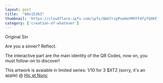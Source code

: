 ```yaml
---
layout: post
title:  "08x15363"
thumbnail: 'https://cloudflare-ipfs.com/ipfs/QmU7rzpPoaHoYMFFF4fy7QXKFj9NrZfvkmMxy4um5Enqma'
category: ['creation-of-whatever']
---
```


Original Sin

Are you a sinner? Reflect.

The interactive part are the main identity of the QR Codes, now on, you must follow-on to discover!

This artwork is avaiable in limited series: 1/10 for 3 $XTZ (sorry, it's an apple) @ [Hic et Nunc](https://www.hicetnunc.xyz/objkt/15363)

